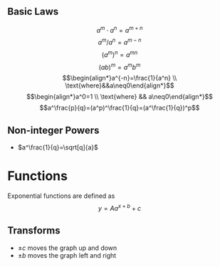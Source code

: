 ## Basic Laws
$$a^m \cdot a^n=a^{m+n}$$
$$a^m/a^n=a^{m-n}$$
$$(a^m)^n=a^{mn}$$
$$(ab)^m=a^mb^m$$
$$\begin{align*}a^{-n}=\frac{1}{a^n} \\ \text{where}&&a\neq0\end{align*}$$
$$\begin{align*}a^0=1 \\ \text{where} && a\neq0\end{align*}$$
$$a^\frac{p}{q}=(a^p)^\frac{1}{q}=(a^\frac{1}{q})^p$$
## Non-integer Powers
* $a^\frac{1}{q}=\sqrt[q]{a}$
# Functions
Exponential functions are defined as 
$$y=Aa^{x+b}+c$$
## Transforms
* $\pm c$ moves the graph up and down
* $\pm b$ moves the graph left and right